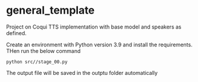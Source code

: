 # general_template

Project on Coqui TTS implementation with base model and speakers as defined.

Create an environment with Python version 3.9 and install the requirements.
 THen run the below command
 ```
 python src//stage_00.py
 ```
 The output file will be saved in the outptu folder automatically
